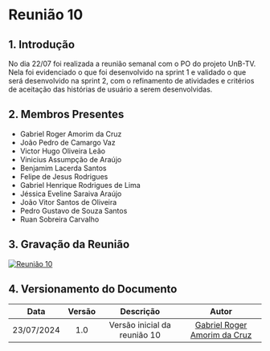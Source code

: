 # Reunião 10

## 1. Introdução

No dia 22/07 foi realizada a reunião semanal com o PO do projeto UnB-TV. Nela foi evidenciado o que foi desenvolvido na sprint 1 e validado o que será desenvolvido na sprint 2, com o refinamento de atividades e critérios de aceitação das histórias de usuário a serem desenvolvidas.

## 2. Membros Presentes

  - Gabriel Roger Amorim da Cruz
  - João Pedro de Camargo Vaz
  - Victor Hugo Oliveira Leão
  - Vinicius Assumpção de Araújo
  - Benjamim Lacerda Santos
  - Felipe de Jesus Rodrigues
  - Gabriel Henrique Rodrigues de Lima
  - Jéssica Eveline Saraiva Araújo
  - João Vitor Santos de Oliveira
  - Pedro Gustavo de Souza Santos
  - Ruan Sobreira Carvalho

## 3. Gravação da Reunião

[![Reunião 10](https://img.youtube.com/vi/Muo1944ZmTk/maxresdefault.jpg)](https://www.youtube.com/watch?v=Muo1944ZmTk)

## 4. Versionamento do Documento

| Data | Versão | Descrição | Autor |
| :-----: | :-------------: | :---------------: | :-: |
| 23/07/2024 | 1.0 | Versão inicial da reunião 10 | [Gabriel Roger Amorim da Cruz](https://github.com/GabrielRoger07) |
